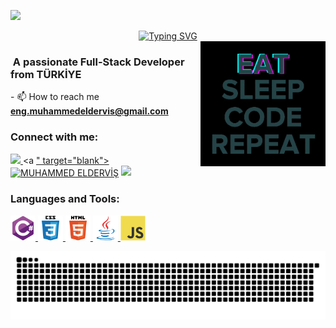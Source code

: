 <!-- Profil Ziyaretçi Sayacı -->
![](https://komarev.com/ghpvc/?username=modervish&color=blue) <div align="center"> <a href="https://github.com/modervish"> <img src="https://readme-typing-svg.demolab.com?font=Fira+Code&size=28&duration=3000&pause=500&center=true&vCenter=true&width=435&lines=%e2%9c%a8+MODERVISH+%e2%9c%a8;%f0%9f%93%9a+COMPUTER+ENGİNEERİNG+%f0%9f%92%bb;Welcome+To+My+Profile+%f0%9f%91%80" alt="Typing SVG" /> </a> </div> <img src="https://github.com/CagatayAkkas/CagatayAkkas/blob/main/img/EatSleepCodeRepeat.gif" alt="Coding" width=200 height=200 align="right"> <h3 align="left">&nbsp;A passionate Full-Stack Developer from TÜRKİYE</h3> - 📫 How to reach me **eng.muhammedeldervis@gmail.com** <h3 align="left">Connect with me:</h3> <p align="left"> <a href="https://www.linkedin.com/in/muhammedeldervis"><img src="https://user-images.githubusercontent.com/73097560/115834477-dbab4500-a447-11eb-908a-139a6edaec5c.gif"> </a> <a <a href="https://www.linkedin.com/in/muhammedeldervis">
" target="blank"><img align="center" src="https://raw.githubusercontent.com/rahuldkjain/github-profile-readme-generator/master/src/images/icons/Social/linked-in-alt.svg" alt="MUHAMMED ELDERVİŞ
" height="30" width="40" /></a> <a href="https://www.linkedin.com/in/muhammedeldervis"><img src="https://user-images.githubusercontent.com/73097560/115834477-dbab4500-a447-11eb-908a-139a6edaec5c.gif"></a> </p>



<!--
<details>
  <summary>:zap: GitHub Stats</summary> 
-->
<h3 align="left">Languages and Tools:</h3>
<p align="left"> <a href="https://www.w3schools.com/cs/" target="_blank" rel="noreferrer"> <img src="https://raw.githubusercontent.com/devicons/devicon/master/icons/csharp/csharp-original.svg" alt="csharp" width="40" height="40"/> </a> <a href="https://www.w3schools.com/css/" target="_blank" rel="noreferrer"> <img src="https://raw.githubusercontent.com/devicons/devicon/master/icons/css3/css3-original-wordmark.svg" alt="css3" width="40" height="40"/> </a> <a href="https://www.w3.org/html/" target="_blank" rel="noreferrer"> <img src="https://raw.githubusercontent.com/devicons/devicon/master/icons/html5/html5-original-wordmark.svg" alt="html5" width="40" height="40"/> </a> <a href="https://www.java.com" target="_blank" rel="noreferrer"> <img src="https://raw.githubusercontent.com/devicons/devicon/master/icons/java/java-original.svg" alt="java" width="40" height="40"/> </a> <a href="https://developer.mozilla.org/en-US/docs/Web/JavaScript" target="_blank" rel="noreferrer"> <img src="https://raw.githubusercontent.com/devicons/devicon/master/icons/javascript/javascript-original.svg" alt="javascript" width="40" height="40"/> </a> </p>


<picture>
  <source media="(prefers-color-scheme: dark)" srcset="https://raw.githubusercontent.com/CagatayAkkas/CagatayAkkas/output/github-contribution-grid-snake-dark.svg">
  <source media="(prefers-color-scheme: light)" srcset="https://raw.githubusercontent.com/CagatayAkkas/CagatayAkkas/output/github-contribution-grid-snake.svg">
  <img alt="github contribution grid snake animation" src="https://raw.githubusercontent.com/CagatayAkkas/CagatayAkkas/output/github-contribution-grid-snake.svg">
</picture>



